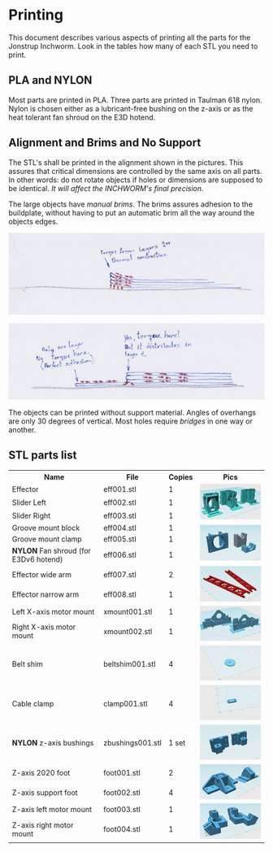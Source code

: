 # Printing
This document describes various aspects of printing all the parts for the Jonstrup Inchworm. Look in the tables how 
many of each STL you need to print.

## PLA and NYLON
Most parts are printed in PLA. Three parts are printed in Taulman 618 nylon. Nylon is chosen either as a lubricant-free 
bushing on the z-axis or as the heat tolerant fan shroud on the E3D hotend. 

## Alignment and Brims and No Support 
The STL's shall be printed in the alignment shown in the pictures. This assures that critical dimensions are controlled by the same axis on all parts. In other words: do not rotate objects if holes or dimensions are supposed to be identical. _It will affect the INCHWORM's final precision_. 

The large objects have _manual brims_. The brims assures adhesion to the buildplate, without having to put an automatic 
brim all the way around the objects edges. 

![without a brim](https://github.com/jhsandell/JonstrupInchworm/blob/master/pics/print_adh001.png) 

![with a brim - manual or automatic](https://github.com/jhsandell/JonstrupInchworm/blob/master/pics/print_adh002.png)

The objects can be printed without support material. Angles of overhangs are only 30 degrees of vertical. Most
holes require _bridges_ in one way or another. 

## STL parts list

<table>
  <tr>
    <th>Name</th>
    <th>File</th>
    <th>Copies</th>
    <th>Pics</th>
  </tr>
  <tr>
    <td>Effector</td>
    <td>eff001.stl</td>
    <td>1</td>
    <td rowspan="3"><img src="https://github.com/jhsandell/JonstrupInchworm/blob/master/pics/stl_eff_sli_001.png" width="200"></img></td>
  </tr>
  <tr>
    <td>Slider Left</td>
    <td>eff002.stl</td>
    <td>1</td>
  </tr>
  <tr>
    <td>Slider Right</td>
    <td>eff003.stl</td>
    <td>1</td>
  </tr>
  <tr>
    <td>Groove mount block</td>
    <td>eff004.stl</td>
    <td>1</td>
    <td rowspan="3"><img src="https://github.com/jhsandell/JonstrupInchworm/blob/master/pics/stl_eff_groovemount_fanshroud_001.png" width="200"></img></td>
  </tr>
  <tr>
    <td>Groove mount clamp</td>
    <td>eff005.stl</td>
    <td>1</td>
  </tr>
  <tr>
    <td><B>NYLON</B> Fan shroud (for E3Dv6 hotend)</td>
    <td>eff006.stl</td>
    <td>1</td>
  </tr>
  <tr>
    <td>Effector wide arm</td>
    <td>eff007.stl</td>
    <td>2</td>
    <td rowspan="2"><img src="https://github.com/jhsandell/JonstrupInchworm/blob/master/pics/stl_eff_arms.png" width="200"></img></td>
  </tr>
  <tr>
    <td>Effector narrow arm</td>
    <td>eff008.stl</td>
    <td>1</td>
  </tr>
  <tr>
    <td>Left X-axis motor mount</td>
    <td>xmount001.stl</td>
    <td>1</td>
    <td rowspan="2"><img src="https://github.com/jhsandell/JonstrupInchworm/blob/master/pics/stl_xaxis_motor_001.png" width="200"></img></td>
  </tr>
  <tr>
    <td>Right X-axis motor mount</td>
    <td>xmount002.stl</td>
    <td>1</td>
  </tr>
  <tr>
    <td>Belt shim</td>
    <td>beltshim001.stl</td>
    <td>4</td>
    <td><img src="https://github.com/jhsandell/JonstrupInchworm/blob/master/pics/stl_belt_shim_001.png" width="200"></img></td>
  </tr>
  <tr>
    <td>Cable clamp</td>
    <td>clamp001.stl</td>
    <td>4</td>
    <td><img src="https://github.com/jhsandell/JonstrupInchworm/blob/master/pics/stl_cableclamp_001.png" width="200"></img></td>
  </tr>
  <tr>
    <td><B>NYLON</B> z-axis bushings</td>
    <td>zbushings001.stl</td>
    <td>1 set</td>
    <td><img src="https://github.com/jhsandell/JonstrupInchworm/blob/master/pics/stl_nylon_zaxis_bushing_001.png" width="200"></img></td>
  </tr>
  <tr>
    <td>Z-axis 2020 foot</td>
    <td>foot001.stl</td>
    <td>2</td>
    <td rowspan="2"><img src="https://github.com/jhsandell/JonstrupInchworm/blob/master/pics/stl_foot_supp_001.png" width="200"></img></td>
  </tr>
  <tr>
    <td>Z-axis support foot</td>
    <td>foot002.stl</td>
    <td>4</td>
  </tr>
  <tr>
    <td>Z-axis left motor mount</td>
    <td>foot003.stl</td>
    <td>1</td>
    <td rowspan="2"><img src="https://github.com/jhsandell/JonstrupInchworm/blob/master/pics/stl_zaxis_motor_001.png" width="200"></img></td>
  </tr>
  <tr>
    <td>Z-axis right motor mount</td>
    <td>foot004.stl</td>
    <td>1</td>
  </tr>



</table>


